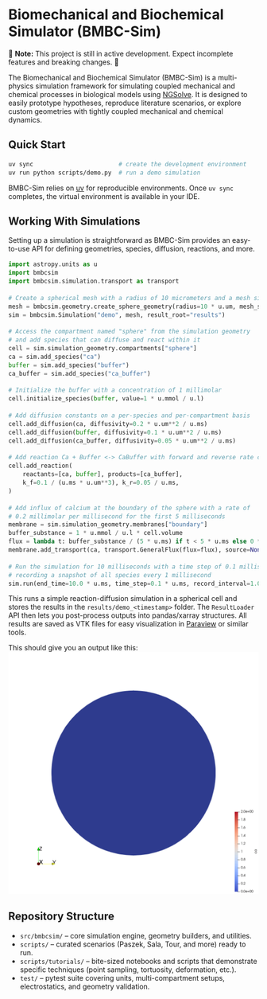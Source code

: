 # Biomechanical and Biochemical Simulator (BMBC-Sim)
:construction: **Note:** This project is still in active development. Expect incomplete features and breaking changes. :construction:

The Biomechanical and Biochemical Simulator (BMBC-Sim) is a multi-physics simulation framework for simulating coupled mechanical and chemical processes in biological models using [NGSolve](https://ngsolve.org/).
It is designed to easily prototype hypotheses, reproduce literature scenarios, or explore custom geometries with tightly coupled mechanical and chemical dynamics.

## Quick Start
```bash
uv sync                        # create the development environment
uv run python scripts/demo.py  # run a demo simulation
```

BMBC-Sim relies on [uv](https://docs.astral.sh/uv/) for reproducible environments. Once `uv sync` completes, the virtual environment is available in your IDE.

## Working With Simulations
Setting up a simulation is straightforward as BMBC-Sim provides an easy-to-use API for defining geometries, species, diffusion, reactions, and more.
```python
import astropy.units as u
import bmbcsim
import bmbcsim.simulation.transport as transport

# Create a spherical mesh with a radius of 10 micrometers and a mesh size of 1 micrometer
mesh = bmbcsim.geometry.create_sphere_geometry(radius=10 * u.um, mesh_size=1 * u.um)
sim = bmbcsim.Simulation("demo", mesh, result_root="results")

# Access the compartment named "sphere" from the simulation geometry
# and add species that can diffuse and react within it
cell = sim.simulation_geometry.compartments["sphere"]
ca = sim.add_species("ca")
buffer = sim.add_species("buffer")
ca_buffer = sim.add_species("ca_buffer")

# Initialize the buffer with a concentration of 1 millimolar
cell.initialize_species(buffer, value=1 * u.mmol / u.l)

# Add diffusion constants on a per-species and per-compartment basis
cell.add_diffusion(ca, diffusivity=0.2 * u.um**2 / u.ms)
cell.add_diffusion(buffer, diffusivity=0.1 * u.um**2 / u.ms)
cell.add_diffusion(ca_buffer, diffusivity=0.05 * u.um**2 / u.ms)

# Add reaction Ca + Buffer <-> CaBuffer with forward and reverse rate constants
cell.add_reaction(
    reactants=[ca, buffer], products=[ca_buffer],
    k_f=0.1 / (u.ms * u.um**3), k_r=0.05 / u.ms,
)

# Add influx of calcium at the boundary of the sphere with a rate of
# 0.2 millimolar per millisecond for the first 5 milliseconds
membrane = sim.simulation_geometry.membranes["boundary"]
buffer_substance = 1 * u.mmol / u.l * cell.volume
flux = lambda t: buffer_substance / (5 * u.ms) if t < 5 * u.ms else 0 * u.mmol / u.ms
membrane.add_transport(ca, transport.GeneralFlux(flux=flux), source=None, target=cell)

# Run the simulation for 10 milliseconds with a time step of 0.1 milliseconds
# recording a snapshot of all species every 1 millisecond
sim.run(end_time=10.0 * u.ms, time_step=0.1 * u.ms, record_interval=1.0 * u.ms)
```
This runs a simple reaction-diffusion simulation in a spherical cell and stores the results in the `results/demo_<timestamp>` folder.
The `ResultLoader` API then lets you post-process outputs into pandas/xarray structures.
All results are saved as VTK files for easy visualization in [Paraview](https://www.paraview.org/) or similar tools.

This should give you an output like this:
![Demo Simulation Output](demo.gif)

## Repository Structure
- `src/bmbcsim/` – core simulation engine, geometry builders, and utilities.
- `scripts/` – curated scenarios (Paszek, Sala, Tour, and more) ready to run.
- `scripts/tutorials/` – bite-sized notebooks and scripts that demonstrate specific techniques (point sampling, tortuosity, deformation, etc.).
- `test/` – pytest suite covering units, multi-compartment setups, electrostatics, and geometry validation.

